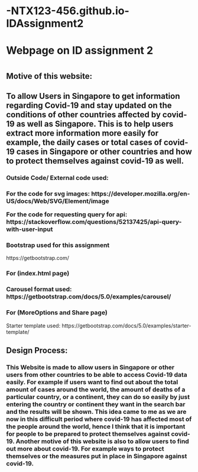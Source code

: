 # -NTX123-456.github.io-IDAssignment2
<h1>Webpage on ID assignment 2<h1>
<h2>Motive of this website:<h2> 
<p>To allow Users in Singapore to get information regarding Covid-19 and stay updated on the conditions of 
other countries affected by covid-19 as well as Singapore. This is to help users extract more information more easily for example, the
daily cases or total cases of covid-19 cases in Singapore or other countries and how to protect themselves against covid-19 as well.<p>

<h3>Outside Code/ External code used:<h3>
<p>For the code for svg images: https://developer.mozilla.org/en-US/docs/Web/SVG/Element/image</p>

<p>For the code for requesting query for api: https://stackoverflow.com/questions/52137425/api-query-with-user-input</p>


<h3>Bootstrap used for this assignment</h3>
https://getbootstrap.com/

<h3>For (index.html page)<h3>
Carousel format used: https://getbootstrap.com/docs/5.0/examples/carousel/

<h3>For (MoreOptions and Share page)</h3>
Starter template used: https://getbootstrap.com/docs/5.0/examples/starter-template/

<h2>Design Process:</h2>
<h3>This Website is made to allow users in Singapore or other users from other countries to be able to access Covid-19 data easily. For example if users want to find out about the total amount of cases around the world, the amount of deaths of a particular country, or a continent, they can do so easily by just entering the country or continent they want in the search bar and the results will be shown. This idea came to me as we are now in this difficult period where covid-19 has affected most of the people around the world, hence I think that it is important for people to be prepared to protect themselves against covid-19. Another motive of this website is also to allow users to find out more about covid-19. For example ways to protect themselves or the measures put in place in Singapore against covid-19.</h3>
  

